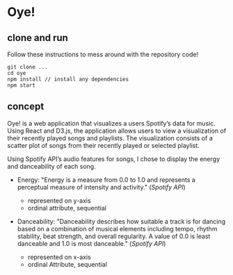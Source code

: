 # Oye!

## clone and run

Follow these instructions to mess around with the repository code!

```
git clone ...
cd oye
npm install // install any dependencies
npm start
```
## concept
Oye! is a web application that visualizes a users Spotify’s data for music. Using React and D3.js, the application allows users to view a visualization of their recently played songs and playlists. The visualization consists of a scatter plot of songs from their recently played or selected playlist. 

Using Spotify API’s audio features for songs, I chose to display the energy and danceability of each song.

- Energy: "Energy is a measure from 0.0 to 1.0 and represents a perceptual measure of intensity and activity." (*Spotify API*)
  - represented on y-axis
  - ordinal attribute, sequential

- Danceability: "Danceability describes how suitable a track is for dancing based on a combination of musical elements including tempo, rhythm stability, beat strength, and overall regularity. A value of 0.0 is least danceable and 1.0 is most danceable." (*Spotify API*)
  - represented on x-axis
  - ordinal Attribute, sequential
